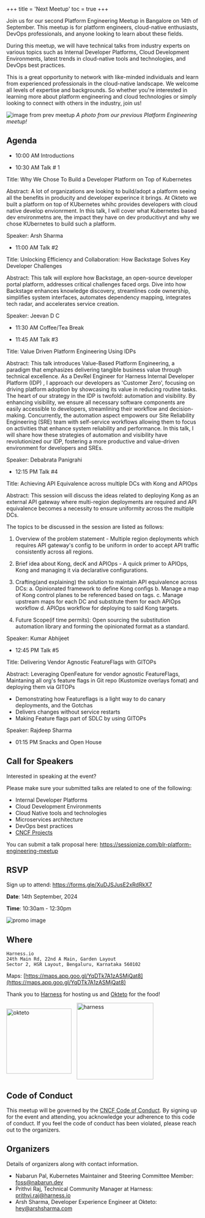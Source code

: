 +++
title = 'Next Meetup'
toc = true
+++

Join us for our second Platform Engineering Meetup in Bangalore on 14th of September. This meetup is for platform engineers, cloud-native enthusiasts, DevOps professionals, and anyone looking to learn about these fields.

During this meetup, we will have technical talks from industry experts on various topics such as Internal Developer Platforms, Cloud Development Environments, latest trends in cloud-native tools and technologies, and DevOps best practices.

This is a great opportunity to network with like-minded individuals and learn from experienced professionals in the cloud-native landscape. We welcome all levels of expertise and backgrounds. So whether you're interested in learning more about platform engineering and cloud technologies or simply looking to connect with others in the industry, join us!

![image from prev meetup](/img/dec-meetup-group-photo.jpg)
_A photo from our previous Platform Engineering meetup!_

## Agenda

- 10:00 AM Introductions

- 10:30 AM Talk # 1

Title: Why We Chose To Build a Developer Platform on Top of Kubernetes

Abstract: A lot of organizations are looking to build/adopt a platform seeing all the benefits in producity and developer experince it brings. At Okteto we built a platform on top of KUbernetes whihc provides developers with cloud native develop envionrment. In this talk, I will cover what Kubernetes based dev environmetns are, the impact they have on dev producitivyt and why we chose KUbernetes to build such a platform.

Speaker: Arsh Sharma

- 11:00 AM Talk #2

Title: Unlocking Efficiency and Collaboration: How Backstage Solves Key Developer Challenges

Abstract: This talk will explore how Backstage, an open-source developer portal platform, addresses critical challenges faced orgs. Dive into how Backstage enhances knowledge discovery, streamlines code ownership, simplifies system interfaces, automates dependency mapping, integrates tech radar, and accelerates service creation.

Speaker: Jeevan D C

- 11:30 AM Coffee/Tea Break

- 11:45 AM Talk #3

Title: Value Driven Platform Engineering Using IDPs

Abstract: This talk introduces Value-Based Platform Engineering, a paradigm that emphasizes delivering tangible business value through technical excellence. As a DevRel Engineer for Harness Internal Developer Platform (IDP) , I approach our developers as 'Customer Zero', focusing on driving platform adoption by showcasing its value in reducing routine tasks.
The heart of our strategy in the IDP is twofold: automation and visibility. By enhancing visibility, we ensure all necessary software components are easily accessible to developers, streamlining their workflow and decision-making. Concurrently, the automation aspect empowers our Site Reliability Engineering (SRE) team with self-service workflows allowing them to focus on activities that enhance system reliability and performance.
In this talk, I will share how these strategies of automation and visibility have revolutionized our IDP, fostering a more productive and value-driven environment for developers and SREs.

Speaker: Debabrata Panigrahi

- 12:15 PM Talk #4

Title: Achieving API Equivalence across multiple DCs with Kong and APIOps

Abstract: This session will discuss the ideas related to deploying Kong as an external API gateway where multi-region deployments are required and API equivalence becomes a necessity to ensure uniformity across the multiple DCs.

The topics to be discussed in the session are listed as follows:

1. Overview of the problem statement - Multiple region deployments which requires API gateway's config to be uniform in order to accept API traffic consistently across all regions.

2. Brief idea about Kong, decK and APIOps - A quick primer to APIOps, Kong and managing it via declarative configurations.

3. Crafting(and explaining) the solution to maintain API equivalence across DCs:
   a. Opinionated framework to define Kong configs
   b. Manage a map of Kong control planes to be referenced based on tags.
   c. Manage upstream maps for each DC and substitute them for each APIOps workflow
   d. APIOps workflow for deploying to said Kong targets.

4. Future Scope(if time permits): Open sourcing the substitution automation library and forming the opinionated format as a standard.

Speaker: Kumar Abhijeet

- 12:45 PM Talk #5

Title: Delivering Vendor Agnostic FeatureFlags with GITOPs

Abstract: Leveraging OpenFeature for vendor agnostic FeatureFlags, Maintaning all org's feature flags in Git repo (Kustomize overlays fomat) and deploying them via GITOPs

- Demonstrating how Featureflags is a light way to do canary deployments, and the Gotchas
- Delivers changes without service restarts
- Making Feature flags part of SDLC by using GITOPs

Speaker: Rajdeep Sharma

- 01:15 PM Snacks and Open House

## Call for Speakers

Interested in speaking at the event?

Please make sure your submitted talks are related to one of the following:

- Internal Developer Platforms
- Cloud Development Environments
- Cloud Native tools and technologies
- Microservices architecture
- DevOps best practices
- [CNCF Projects](https://landscape.cncf.io)

You can submit a talk proposal here: https://sessionize.com/blr-platform-engineering-meetup

## RSVP

Sign up to attend: https://forms.gle/XuDJSJusE2xRdRkX7

**Date**: 14th September, 2024

**Time**: 10:30am - 12:30pm

![promo image](/img/sept-meetup-promo.png)

## Where

    Harness.io
    24th Main Rd, 22nd A Main, Garden Layout
    Sector 2, HSR Layout, Bengaluru, Karnataka 560102

Maps: [https://maps.app.goo.gl/YqDTk7A1zASMjQat8](https://maps.app.goo.gl/YqDTk7A1zASMjQat8)

Thank you to [Harness](https://harness.io) for hosting us and [Okteto](https://okteto.com) for the food!

<div>
<img src="/img/okteto.png" alt="okteto" width="170" style="display: inline-block; vertical-align: middle; margin-right: 10px;"/>
<img src="/img/harness.jpg" alt="harness" width="200" style="display: inline-block; vertical-align: middle;"/>

</div>

## Code of Conduct

This meetup will be governed by the [CNCF Code of Conduct](https://github.com/cncf/foundation/blob/main/code-of-conduct.md). By signing up for the event and attending, you acknowledge your adherence to this code of conduct. If you feel the code of conduct has been violated, please reach out to the organizers.

## Organizers

Details of organizers along with contact information.

- Nabarun Pal, Kubernetes Maintainer and Steering Committee Member: foss@nabarun.dev
- Prithvi Raj, Technical Community Manager at Harness: prithvi.raj@harness.io
- Arsh Sharma, Developer Experience Engineer at Okteto: hey@arshsharma.com

